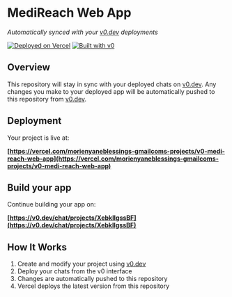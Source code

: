 # MediReach Web App

*Automatically synced with your [v0.dev](https://v0.dev) deployments*

[![Deployed on Vercel](https://img.shields.io/badge/Deployed%20on-Vercel-black?style=for-the-badge&logo=vercel)](https://vercel.com/morienyaneblessings-gmailcoms-projects/v0-medi-reach-web-app)
[![Built with v0](https://img.shields.io/badge/Built%20with-v0.dev-black?style=for-the-badge)](https://v0.dev/chat/projects/XebkIIgssBF)

## Overview

This repository will stay in sync with your deployed chats on [v0.dev](https://v0.dev).
Any changes you make to your deployed app will be automatically pushed to this repository from [v0.dev](https://v0.dev).

## Deployment

Your project is live at:

**[https://vercel.com/morienyaneblessings-gmailcoms-projects/v0-medi-reach-web-app](https://vercel.com/morienyaneblessings-gmailcoms-projects/v0-medi-reach-web-app)**

## Build your app

Continue building your app on:

**[https://v0.dev/chat/projects/XebkIIgssBF](https://v0.dev/chat/projects/XebkIIgssBF)**

## How It Works

1. Create and modify your project using [v0.dev](https://v0.dev)
2. Deploy your chats from the v0 interface
3. Changes are automatically pushed to this repository
4. Vercel deploys the latest version from this repository